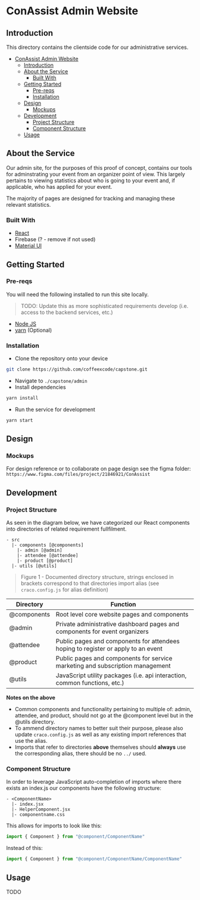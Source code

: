 # ConAssist Admin Website
## Introduction
This directory contains the clientside code for our administrative services.

- [ConAssist Admin Website](#conassist-admin-website)
  - [Introduction](#introduction)
  - [About the Service](#about-the-service)
    - [Built With](#built-with)
  - [Getting Started](#getting-started)
    - [Pre-reqs](#pre-reqs)
    - [Installation](#installation)
  - [Design](#design)
    - [Mockups](#mockups)
  - [Development](#development)
    - [Project Structure](#project-structure)
    - [Component Structure](#component-structure)
  - [Usage](#usage)

## About the Service

Our admin site, for the purposes of this proof of concept, contains our tools
for adminstrating your event from an organizer point of view. This largely pertains to viewing statistics about who is going to your event and, if applicable, who has applied for your event. 

The majority of pages are designed for tracking and managing these relevant statistics.

### Built With
* [React](https://reactjs.org/)
* Firebase (? - remove if not used)
* [Material UI](https://material-ui.com/)

## Getting Started
### Pre-reqs
You will need the following installed to run this site locally.
> TODO: Update this as more sophisticated requirements develop (i.e. access to the backend services, etc.)

* [Node JS](https://nodejs.org/en/)
* [yarn](https://yarnpkg.com/) (Optional)

### Installation
* Clone the repository onto your device
```sh
git clone https://github.com/coffeexcode/capstone.git
```
* Navigate to `./capstone/admin`
* Install dependencies
```sh
yarn install
```
* Run the service for development
```sh
yarn start
```
## Design
### Mockups
For design reference or to collaborate on page design see the figma
folder: `https://www.figma.com/files/project/21846921/ConAssist`
## Development
### Project Structure
As seen in the diagram below, we have categorized our React components into directories of related requirement fullfilment.

```
- src
  |- components [@components]
    |- admin [@admin]
    |- attendee [@attendee]
    |- product [@product]
  |- utils [@utils]
```
> Figure 1 - Documented directory structure, strings enclosed in brackets correspond to that directories import alias (see `craco.config.js` for alias definition)


|  Directory 	| Function 	|
|---	|---	|
| @components  	|  Root level core website pages and components 	|
| @admin  	|  Private administrative dashboard pages and components for event organizers 	|
| @attendee  	|  Public pages and components for attendees hoping to register or apply to an event 	|
| @product | Public pages and components for service marketing and subscription management |
| @utils | JavaScript utility packages (i.e. api interaction, common functions, etc.) |

**Notes on the above**
* Common components and functionality pertaining to multiple of: admin, attendee, and product, should not go at the @component level but in the @utils directory.
* To ammend directory names to better suit their purpose, please also update `craco.config.js` as well as any existing import references that use the alias.
* Imports that refer to directories **above** themselves should **always** use the corresponding alias, there should be no `../` used.

### Component Structure

In order to leverage JavaScript auto-completion of imports where there exists an index.js our components have the following structure:
```
- <ComponentName>
  |- index.jsx
  |- HelperComponent.jsx
  |- componentname.css
```

This allows for imports to look like this:
```js
import { Component } from "@component/ComponentName"
```
Instead of this:
```js
import { Component } from "@component/ComponentName/ComponentName"
```



## Usage
TODO